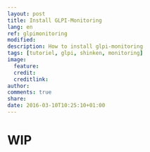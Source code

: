 ```yaml
---
layout: post
title: Install GLPI-Monitoring
lang: en
ref: glpimonitoring
modified:
description: How to install glpi-monitoring
tags: [tutoriel, glpi, shinken, monitoring]
image:
  feature:
  credit:
  creditlink:
author:
comments: true
share:
date: 2016-03-10T10:25:10+01:00
---
```


# WIP
